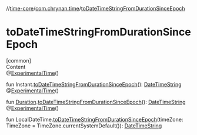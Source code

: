 //[time-core](../../index.md)/[com.chrynan.time](index.md)/[toDateTimeStringFromDurationSinceEpoch](to-date-time-string-from-duration-since-epoch.md)



# toDateTimeStringFromDurationSinceEpoch  
[common]  
Content  
@[ExperimentalTime](https://kotlinlang.org/api/latest/jvm/stdlib/kotlin.time/-experimental-time/index.html)()  
  
fun Instant.[toDateTimeStringFromDurationSinceEpoch](to-date-time-string-from-duration-since-epoch.md)(): [DateTimeString](-date-time-string/index.md)  
@[ExperimentalTime](https://kotlinlang.org/api/latest/jvm/stdlib/kotlin.time/-experimental-time/index.html)()  
  
fun [Duration](https://kotlinlang.org/api/latest/jvm/stdlib/kotlin.time/-duration/index.html).[toDateTimeStringFromDurationSinceEpoch](to-date-time-string-from-duration-since-epoch.md)(): [DateTimeString](-date-time-string/index.md)  
@[ExperimentalTime](https://kotlinlang.org/api/latest/jvm/stdlib/kotlin.time/-experimental-time/index.html)()  
  
fun LocalDateTime.[toDateTimeStringFromDurationSinceEpoch](to-date-time-string-from-duration-since-epoch.md)(timeZone: TimeZone = TimeZone.currentSystemDefault()): [DateTimeString](-date-time-string/index.md)  



